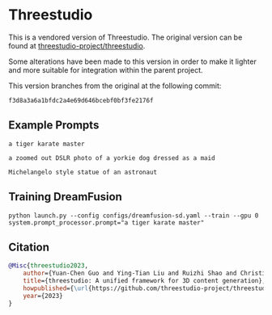 # Threestudio

This is a vendored version of Threestudio. The original version can be found at [threestudio-project/threestudio](https://github.com/threestudio-project/threestudio).

Some alterations have been made to this version in order to make it lighter and more suitable for integration within the parent project.

This version branches from the original at the following commit:
```
f3d8a3a6a1bfdc2a4e69d646bcebf0bf3fe2176f
```

## Example Prompts
```
a tiger karate master
```
```
a zoomed out DSLR photo of a yorkie dog dressed as a maid
```
```
Michelangelo style statue of an astronaut
```

## Training DreamFusion
```
python launch.py --config configs/dreamfusion-sd.yaml --train --gpu 0 system.prompt_processor.prompt="a tiger karate master"
```

## Citation
```bibtex
@Misc{threestudio2023,
    author={Yuan-Chen Guo and Ying-Tian Liu and Ruizhi Shao and Christian Laforte and Vikram Voleti and Guan Luo and Chia-Hao Chen and Zi-Xin Zou and Chen Wang and Yan-Pei Cao and Song-Hai Zhang},
    title={threestudio: A unified framework for 3D content generation},
    howpublished={\url{https://github.com/threestudio-project/threestudio}},
    year={2023}
}
```